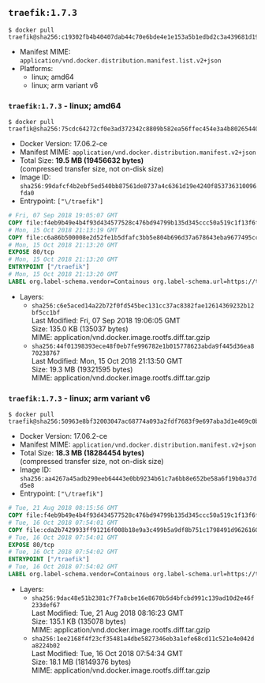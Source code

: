 ## `traefik:1.7.3`

```console
$ docker pull traefik@sha256:c19302fb4b40407dab44c70e6bde4e1e153a5b1edbd2c3a439681d193656889f
```

-	Manifest MIME: `application/vnd.docker.distribution.manifest.list.v2+json`
-	Platforms:
	-	linux; amd64
	-	linux; arm variant v6

### `traefik:1.7.3` - linux; amd64

```console
$ docker pull traefik@sha256:75cdc64272cf0e3ad372342c8809b582ea56ffec454e3a4b80265440bc1f11cc
```

-	Docker Version: 17.06.2-ce
-	Manifest MIME: `application/vnd.docker.distribution.manifest.v2+json`
-	Total Size: **19.5 MB (19456632 bytes)**  
	(compressed transfer size, not on-disk size)
-	Image ID: `sha256:99dafcf4b2ebf5ed540bb87561de8737a4c6361d19e4240f853736310096fda0`
-	Entrypoint: `["\/traefik"]`

```dockerfile
# Fri, 07 Sep 2018 19:05:07 GMT
COPY file:f4eb9b49e4b4f93d434577528c476bd94799b135d345ccc50a519c1f13f6f97a in /etc/ssl/certs/ 
# Mon, 15 Oct 2018 21:13:19 GMT
COPY file:c6a86b500008e2d52fe1b5dfafc3bb5e804b696d37a678643eba9677495cc2c4 in / 
# Mon, 15 Oct 2018 21:13:20 GMT
EXPOSE 80/tcp
# Mon, 15 Oct 2018 21:13:20 GMT
ENTRYPOINT ["/traefik"]
# Mon, 15 Oct 2018 21:13:20 GMT
LABEL org.label-schema.vendor=Containous org.label-schema.url=https://traefik.io org.label-schema.name=Traefik org.label-schema.description=A modern reverse-proxy org.label-schema.version=v1.7.3 org.label-schema.docker.schema-version=1.0
```

-	Layers:
	-	`sha256:c6e5aced14a22b72f0fd545bec131cc37ac8382fae12614369232b12bf5cc1bf`  
		Last Modified: Fri, 07 Sep 2018 19:06:05 GMT  
		Size: 135.0 KB (135037 bytes)  
		MIME: application/vnd.docker.image.rootfs.diff.tar.gzip
	-	`sha256:44f01398393ece48f0eb7fe996782e1b015778623abda9f445d36ea870238767`  
		Last Modified: Mon, 15 Oct 2018 21:13:50 GMT  
		Size: 19.3 MB (19321595 bytes)  
		MIME: application/vnd.docker.image.rootfs.diff.tar.gzip

### `traefik:1.7.3` - linux; arm variant v6

```console
$ docker pull traefik@sha256:50963e8bf32003047ac68774a093a2fdf7683f9e697aba3d1e469c0bd2f10757
```

-	Docker Version: 17.06.2-ce
-	Manifest MIME: `application/vnd.docker.distribution.manifest.v2+json`
-	Total Size: **18.3 MB (18284454 bytes)**  
	(compressed transfer size, not on-disk size)
-	Image ID: `sha256:aa4267a45adb290eeb64443e0bb9234b61c7a6bb8e652be58a6f19b0a37dd5e8`
-	Entrypoint: `["\/traefik"]`

```dockerfile
# Tue, 21 Aug 2018 08:15:56 GMT
COPY file:f4eb9b49e4b4f93d434577528c476bd94799b135d345ccc50a519c1f13f6f97a in /etc/ssl/certs/ 
# Tue, 16 Oct 2018 07:54:01 GMT
COPY file:cda2b7429933ff91216f008b18e9a3c499b5a9df8b751c1798491d9626160d9f in / 
# Tue, 16 Oct 2018 07:54:01 GMT
EXPOSE 80/tcp
# Tue, 16 Oct 2018 07:54:02 GMT
ENTRYPOINT ["/traefik"]
# Tue, 16 Oct 2018 07:54:02 GMT
LABEL org.label-schema.vendor=Containous org.label-schema.url=https://traefik.io org.label-schema.name=Traefik org.label-schema.description=A modern reverse-proxy org.label-schema.version=v1.7.3 org.label-schema.docker.schema-version=1.0
```

-	Layers:
	-	`sha256:9dac48e51b2381c7f7a8cbe16e8670b5d4bfcbd991c139ad10d2e46f233def67`  
		Last Modified: Tue, 21 Aug 2018 08:16:23 GMT  
		Size: 135.1 KB (135078 bytes)  
		MIME: application/vnd.docker.image.rootfs.diff.tar.gzip
	-	`sha256:1ee2168f4f23cf35481a4dbe5827346eb3a1efe68cd11c521e4e042da8224b02`  
		Last Modified: Tue, 16 Oct 2018 07:54:34 GMT  
		Size: 18.1 MB (18149376 bytes)  
		MIME: application/vnd.docker.image.rootfs.diff.tar.gzip
